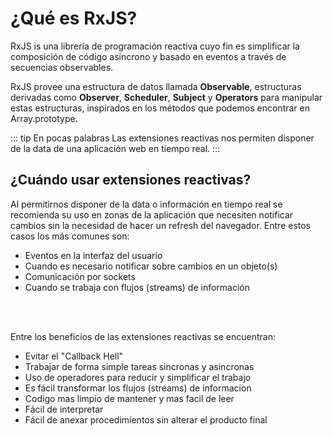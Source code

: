 # ¿Qué es RxJS?

RxJS is una librería de programación reactiva cuyo fin es simplificar la composición de código asíncrono y basado en eventos a través de secuencias observables.

RxJS provee una estructura de datos llamada **Observable**, estructuras derivadas como **Observer**, **Scheduler**, **Subject** y **Operators** para manipular estas estructuras, inspirados en los métodos que podemos encontrar en Array.prototype.

::: tip En pocas palabras
Las extensiones reactivas nos permiten disponer de la data de una aplicación web en tiempo real.
:::

## ¿Cuándo usar extensiones reactivas?

Al permitirnos disponer de la data o información en tiempo real se recomienda su uso en zonas de la aplicación que necesiten notificar cambios sin la necesidad de hacer un refresh del navegador. Entre estos casos los más comunes son:

- Eventos en la interfaz del usuario
- Cuando es necesario notificar sobre cambios en un objeto(s)
- Comunicación por sockets
- Cuando se trabaja con flujos (streams) de información

<br/><br/>

Entre los beneficios de las extensiones reactivas se encuentran:

- Evitar el "Callback Hell"
- Trabajar de forma simple tareas sincronas y asincronas
- Uso de operadores para reducir y simplificar el trabajo
- Es fácil transformar los flujos (streams) de informacion
- Codigo mas limpio de mantener y mas facil de leer
- Fácil de interpretar
- Fácil de anexar procedimientos sin alterar el producto final
